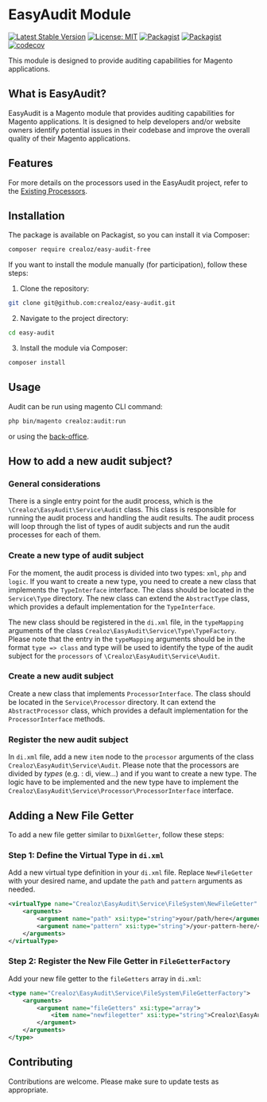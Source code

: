 # EasyAudit Module

[![Latest Stable Version](https://img.shields.io/packagist/v/crealoz/easy-audit-free.svg?style=flat-square)](https://packagist.org/packages/crealoz/easy-audit-free)
[![License: MIT](https://img.shields.io/github/license/crealoz/easy-audit-free.svg?style=flat-square)](./LICENSE)
[![Packagist](https://img.shields.io/packagist/dt/crealoz/easy-audit-free.svg?style=flat-square)](https://packagist.org/packages/crealoz/easy-audit-free/stats)
[![Packagist](https://img.shields.io/packagist/dm/crealoz/easy-audit-free.svg?style=flat-square)](https://packagist.org/packages/crealoz/easy-audit-free/stats)
[![codecov](https://codecov.io/gh/crealoz/easy-audit-free/graph/badge.svg?token=CKH0L0G395)](https://codecov.io/gh/crealoz/easy-audit-free)

This module is designed to provide auditing capabilities for Magento applications.

## What is EasyAudit?

EasyAudit is a Magento module that provides auditing capabilities for Magento applications. It is designed to help 
developers and/or website owners identify potential issues in their codebase and improve the overall quality of their
Magento applications.

## Features

For more details on the processors used in the EasyAudit project, refer to the [Existing Processors](docs/existing-processors.md).

## Installation

The package is available on Packagist, so you can install it via Composer:

```bash
composer require crealoz/easy-audit-free
```

If you want to install the module manually (for participation), follow these steps:

1. Clone the repository:
```bash
git clone git@github.com:crealoz/easy-audit.git
```
2. Navigate to the project directory:
```bash
cd easy-audit
```
3. Install the module via Composer:
```bash
composer install
```

## Usage

Audit can be run using magento CLI command:

```bash
php bin/magento crealoz:audit:run
```
or using the [back-office](docs/using-admin.md).

## How to add a new audit subject?

### General considerations

There is a single entry point for the audit process, which is the `\Crealoz\EasyAudit\Service\Audit` class. This class is
responsible for running the audit process and handling the audit results. The audit process will loop through the list of
types of audit subjects and run the audit processes for each of them.

### Create a new type of audit subject

For the moment, the audit process is divided into two types: `xml`, `php` and `logic`. If you want to create a new type, you need
to create a new class that implements the `TypeInterface` interface. The class should be located in the `Service\Type`
directory. The new class can extend the `AbstractType` class, which provides a default implementation for the `TypeInterface`.

The new class should be registered in the `di.xml` file, in the `typeMapping` arguments of the class `Crealoz\EasyAudit\Service\Type\TypeFactory`.
Please note that the entry in the `typeMapping` arguments should be in the format `type => class` and type will be used
to identify the type of the audit subject for the `processors` of `\Crealoz\EasyAudit\Service\Audit`.

### Create a new audit subject

Create a new class that implements `ProcessorInterface`. The class should be located in the `Service\Processor` directory.
It can extend the `AbstractProcessor` class, which provides a default implementation for the `ProcessorInterface` methods.

### Register the new audit subject

In `di.xml` file, add a new `item` node to the `processor` arguments of the class `Crealoz\EasyAudit\Service\Audit`.
Please note that the processors are divided by _types_ (e.g. : di, view...) and if you want to create a new type. The 
logic have to be implemented and the new type have to implement the `Crealoz\EasyAudit\Service\Processor\ProcessorInterface`
interface.

## Adding a New File Getter

To add a new file getter similar to `DiXmlGetter`, follow these steps:

### Step 1: Define the Virtual Type in `di.xml`

Add a new virtual type definition in your `di.xml` file. Replace `NewFileGetter` with your desired name, and update the `path` and `pattern` arguments as needed.

```xml
<virtualType name="Crealoz\EasyAudit\Service\FileSystem\NewFileGetter" type="Crealoz\EasyAudit\Service\FileSystem\FileGetter">
    <arguments>
        <argument name="path" xsi:type="string">your/path/here</argument>
        <argument name="pattern" xsi:type="string">/your-pattern-here/</argument>
    </arguments>
</virtualType>
```

### Step 2: Register the New File Getter in `FileGetterFactory`

Add your new file getter to the `fileGetters` array in `di.xml`:

```xml
<type name="Crealoz\EasyAudit\Service\FileSystem\FileGetterFactory">
    <arguments>
        <argument name="fileGetters" xsi:type="array">
            <item name="newfilegetter" xsi:type="string">Crealoz\EasyAudit\Service\FileSystem\NewFileGetter</item>
        </argument>
    </arguments>
</type>
```

## Contributing

Contributions are welcome. Please make sure to update tests as appropriate.
